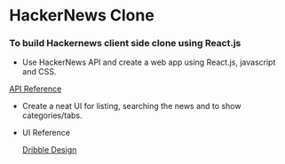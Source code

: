 # HackerNews Clone

### To build Hackernews client side clone using React.js


* Use HackerNews API and create a web app using React.js, javascript and  CSS.
  
 [API Reference](https://github.com/HackerNews/API)

* Create a neat UI for listing, searching the news and to show   categories/tabs.

* UI Reference

  [Dribble Design](https://dribbble.com/shots/11208714-Hackernews-UI-Redesign)
